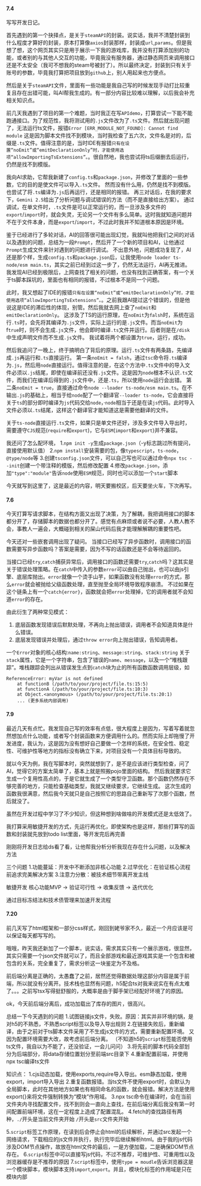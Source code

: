 #### 7.4
写写开发日记。

首先遇到的第一个抉择点，是关于`steamAPI`的封装。说实话，我并不清楚封装到什么程度才算好的封装，原本打算像`axios`封装那样，封装成`url`,`params`。但是我想了想，这个网页其实只是用于展示一下我的游戏库，我并没有打算添加别的功能，或者别的与其他人交互的功能，毕竟我没有服务器，通过静态网页来调用接口还是不太安全（我可不想我的steam号被封了）。所以最终决定，封装到只有关于账号的参数，毕竟我打算把项目放到`github`上，别人用起来也方便点。

然后是关于`steamAPI`文件，里面有一些功能是我自己写的时候发现手动打比较重复且存在出错可能，叫AI帮我生成的。有一部分内容比较难以理解，以后我会补充相关知识点。

前几天我遇到了项目的第一个难题，当时我正在写`APIdemo`，打算尝试一下能不能跑通接口。为了规范性，我将测试用的`.js`文件改为了`.ts`文件。然后就出现问题了，无法运行ts文件，报错`Error [ERR_MODULE_NOT_FOUND]: Cannot find module`
这是因为脚本文件找不到模块，当时我检查了五六次，文件名是对的，后缀是`.ts`文件。值得注意的是，当时IDE有报错`只有在设置“noEmit”或“emitDeclarationOnly”时，才能使用选项“allowImportingTsExtensions”。`。很自然地，我也尝试将ts后缀删去后运行，仍然是找不到模版。

我向AI求助，它帮我新建了`config.ts`和`package.json`，并修改了里面的一些参数，它的目的是使文件可以导入`.ts`文件。
然而没有什么用，仍然是找不到模版。也尝试了将`.ts`编译为`.js`后再运行，还是相同的报错。
再三对话后，在我的要求下，`Gemini 2.5`给出了分析问题与调试错误的方法（而不是直接给出方案）。
通过调试，在单文件时，`.ts`文件是可以正常运行的，而一旦涉及多文件的`export`/`import`时，就会失灵，无论另一个文件有多么简单。这时我就知道问题并不在于文件本身，而是`export`/`import`，不过此时我并不知道根本原因是环境。

鉴于已经进行了多轮对话，AI的回答很可能出现幻觉，我就叫他把我们之间的对话以及遇到的问题，总结为一段`Prompt`，然后开了一个新的项目和AI，让他通过`Prompt`生成文件来针对遇到的问题进行调试。
不出意外地，问题成功复现了，AI还是那个样，生成`config.ts`和`package.json`后，让我使用`node loader ts-node/esm main.ts`，其实之前已经到过这一步了，仍然无法运行，AI再无推进。
我发现AI已经到极限后，上网查找了相关的问题，也没有找到正确答案，有一个关于ts脚本踩坑的，里面也有相同的报错，不过根本不是同一个问题。

此时，我又想起了IDE的报错`只有在设置“noEmit”或“emitDeclarationOnly”时，才能使用选项“allowImportingTsExtensions”。`。之前我跟AI提过这个错误的，但是他说这是IDE的滞后性的体现，别管。然后我就去网上查了`noEmit`和`emitDeclarationOnly`。
这涉及了TS的运行原理，在`noEmit`为`falsh`时，系统在运行`.ts`时，会先将其编译为`.js`文件，实际上运行的是`.js`文件。而当`noEmit`为f`true`时，则不会生成`.js`文件，他会即时编译`.ts`文件并运行。后者则是在`/disk`中生成声明文件而不生成`.js`文件。
我试着将两个都设置为`true`，运行，成功。

然后我追问了一晚上，终于搞明白了背后的原理。运行`.ts`文件有两条路，先编译成`.js`再运行和`.ts`直接运行。
第一条`noEmit = falsh`，通过`tsc`命令将`.ts`编译为`.js`，然后用`node`直接运行。值得注意的是，在这个方法中`.ts`文件中的导入文件必须以`.js`结尾，即使在编译前还没有`.js`文件。这是因为`node`根本不认识`.ts`文件，而我们在编译后得到的`.js`文件中，还是`.ts`，所以使用`node`运行会出错。
第二条`noEmit = true`，直接通过命令`node --loader ts-node/esm main.ts`。在不输出`.js`的基础上，相当于给`node`配了一个翻译官`--loader ts-node`，它会直接将关于`ts`的部分即时编译为`js`代码交给`node`，·`node`相当于还是在读`js`代码。此时导入文件必须以`.ts`结尾，这样这个翻译官才能知道这是需要他翻译的文件。

关于`ts-node`直接运行`.ts`文件，如果只是单文件还好，涉及多文件导入导出时，需要遵守`CJS`规范(`require`和`export`)，它与`ESM`(`import`和`export`)并不兼容。

我还问了怎么配环境，
1.`npm init -y`生成`package.json`（-y标志跳过所有提问，直接使用默认值）
2.`npm install`安装需要的包，像`typescript`，`ts-node`，`@type/node`等
3.创建`tsconfig.json`文件，可以自己写也可以通过命令`npx tsc --init`创建一个带注释的模版，然后修改配置
4.修改`package.json`，添加`"type":"module"`告诉`node`使用`ESM`规范，同时也可以添加一个`start`脚本

今天就写到这里了，这是最近的内容，明天要搬校区，后天要坐火车，下次再写。



#### 7.6
今天打算写请求脚本，在结构方面又出现了决策，为了解耦，我把调用接口的脚本都分开了，存储脚本的数据也都分开了。感觉有点麻烦或者说不必要，人教人教不会，事教人一遍会，大概碰到相关的屎山代码后我才能理解解耦的重要性吧。

今天还对一些嵌套调用出现了疑问。
当接口已经写了异步函数时，调用接口的函数需要写异步函数吗？答案是需要，因为不写的话函数还是不会等待返回的。

当接口已经`try`,`catch`捕获异常后，调用接口的函数还需要`try`,`catch`吗？这其实是关于错误处理策略。在`catch`中传入的参数`error`可以由自己抛出，也可以由js引擎、底层库抛出。`error`就像一个烫手山芋，如果函数没有处理`error`的方式，那么`error`就会被抛给父级函数处理，直至抛至全局环境导致程序崩溃。
不过如果在这个链条上有一个`catch{error}`，函数就会把`error`处理掉，它的调用者就不会知道`error`的存在。

由此衍生了两种常见模式：
1. 底层函数发现错误后默默处理，不再向上抛出错误，调用者不会知道具体是什么错误。
2. 底层发现错误并处理后，通过`throw error`向上抛出错误，告知调用者。

一个`Error`对象的核心结构:`name:string`、`message:string`、`stack:string`
关于`stack`属性，它是一个字符串，包含了错误的`name`、`message`，以及一个“堆栈跟踪”。堆栈跟踪会列出从错误发生点到`catch`块为止的所有函数函数调用层级，如
```
ReferenceError: myVar is not defined
    at functionB (/path/to/your/project/file.ts:15:5)
    at functionA (/path/to/your/project/file.ts:10:3)
    at Object.<anonymous> (/path/to/your/project/file.ts:20:1)
    ... (更多系统内部调用)
```

#### 7.9
最近几天有点忙。我发现自己写的效率有点低，很大程度上是因为，写着写着就忽然想加点什么功能，或者写个封装函数来方便调用什么的。然而实际上却拖慢了开发进度，我认为，这是因为没有想好自己要做一个怎样的系统，在安全性、稳定性、可维护性等地方的指标没有确立下来，对项目没有一个具体目标导致的。

就以今天为例，我在写脚本时，突然就想到了，是不是应该进行类型检查，问了AI，觉得它的方案太简单了，基本上就是照搬pojo里面的结构。
然后我就要求它生成一个复用性高点的，于是它就生成了一个类型守卫函数。那个函数仍然存在不够完善的地方，只能检查基础类型，我就又继续要求，它继续生成。
这次生成的函数我很满意，然后我今天就只是自己按照它的思路自己重新写了次那个函数，然后就没了。

虽然在开发过程中学习了不少知识，但这种想到啥做啥的开发模式还是太低效了。

我打算采用敏捷开发的方式，先运行再优化，即使架构也是这样，那些打算写的函数和封装就先放到todo list里面，等开发完后再完善

刚刚将开发日志给ds看了看，让他帮我分析分析我现在存在什么问题，以及解决方法

三个问题
1.功能蔓延：开发中不断添加非核心功能
2.过早优化：在验证核心流程前追求完美解决方案
3.注意力分散：被技术细节带离开发主线

敏捷开发
核心功能MVP -> 验证可行性 -> 收集反馈 -> 迭代优化

通过目标冻结法和技术债管理来加速开发流程

#### 7.20
前几天写了html框架和一部分css样式，刚回到姥爷家不久，最近一个月应该是可以保证每天都写写的。

哦哦，昨天我还新加了一个脚本，说实话，需求其实只有一个展示游戏，很显然，其实只需要一个json文件就可以了，而且全部游戏和最近游戏其实是一个包含和被包含的关系，完全重复了，需求分析这一块鉴定为不及格。

前后端分离是正确的，太愚蠢了之前，居然还觉得数据处理这部分内容是属于前端，所以就没有分离开。技术栈也显然有问题，h5配合ts对我来说实在有点太难了。。。之前写tsx写得挺舒服的，大概率是由于脚手架已经配好环境了的原因。

ok，今天前后端分离后，成功加载出了库存的图片，很高兴。

总结一下今天遇到的问题
1.试图链接js文件，失败。原因：其实并非环境的锅，是对h5的不熟悉，不熟悉script标签以及导入导出规则
2.在链接失败后，重新编译，由于之前对于ts脚本文件采用了不生成js文件的方式，需要重新配置环境。
又因为配置环境需要大改，故考虑前后端分离。
（不知道h5的`script`标签能否使用ts文件，我自以为不能了，还没验证，一会儿问问）
3.将先前的脚本代码全部划分为后端部分，将data存储位置划分至前端src目录下
4.重新配置前端，并使用npx tsc编译ts文件

知识点：
1.cjs动态加载，使用exports,require导入导出。esm静态加载，使用export，import导入导出
2.重复函数报错。当ts文件不使用export时，会默认为全局脚本，此时在其他地方如果也有相同命名的函数，就会报错。解决方法是使用export{}来将文件强制转换为“模块”作用域。
3.npx tsc命令在编译时，会在当前文件夹内寻找配置文件，找不到则会一直向上查找，在前后端分离后我没有第一时间配置前端环境，这在一定程度上造成了配置混乱。
4.fetch的查找路径有两种，`./`开头是当前文件夹开始 `/`开头是`src`文件夹开始

5.`script`标签工作原理，在读到后会停止会html的后续解析，并通过src发起一个网络请求，下载相应的js文件并执行，执行完毕后继续解析html。由于我的js代码涉及DOM节点操作，故放在html文件的最后，一是方便加载，二是确保DOM节点存在。
6.`script`标签中可以直接写js代码，不过不推荐，可维护性、可重用性以及浏览器缓存是不推荐的原因
7.`script`标签中，使用`type = moudle`告诉浏览器这是一个模块脚本，模块脚本支持`import`,`export`。并且，模块化标签的作用域是只在模块内部